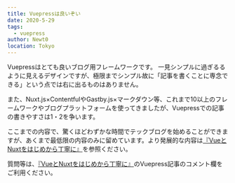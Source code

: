 ```yaml
---
title: Vuepressは良いぞい
date: 2020-5-29
tags: 
  - vuepress
author: Newt0
location: Tokyo 
---
```



Vuepressはとても良いブログ用フレームワークです。
一見シンプルに過ぎるるように見えるデザインですが、極限までシンプル故に「記事を書くことに専念できる」という点では右に出るものはありません。

また、Nuxt.js×ContentfulやGastby.js×マークダウン等、これまで10以上のフレームワークやブログプラットフォームを使ってきましたが、Vuepressでの記事の書きやすさは1・2を争います。

ここまでの内容で、驚くほどわずかな時間でテックブログを始めることができますが、あくまで最低限の内容のみに留めています。より発展的な内容は[『VueとNuxtをはじめから丁寧に』](https://vue10nuxt.netlify.app/)を参照ください。

質問等は、[『VueとNuxtをはじめから丁寧に』](https://vue10nuxt.netlify.app/)のVuepress記事のコメント欄をご利用ください。